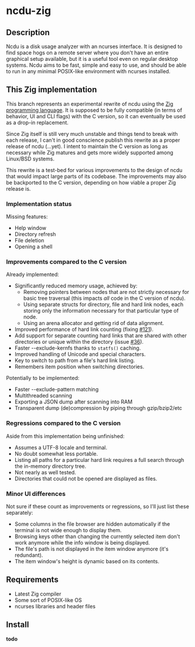 # ncdu-zig

## Description

Ncdu is a disk usage analyzer with an ncurses interface. It is designed to find
space hogs on a remote server where you don't have an entire graphical setup
available, but it is a useful tool even on regular desktop systems. Ncdu aims
to be fast, simple and easy to use, and should be able to run in any minimal
POSIX-like environment with ncurses installed.

## This Zig implementation

This branch represents an experimental rewrite of ncdu using the [Zig
programming language](https://ziglang.org/). It is supposed to be fully
compatible (in terms of behavior, UI and CLI flags) with the C version, so it
can eventually be used as a drop-in replacement.

Since Zig itself is still very much unstable and things tend to break with each
release, I can't in good conscience publish this rewrite as a proper release of
ncdu (...yet). I intent to maintain the C version as long as necessary while
Zig matures and gets more widely supported among Linux/BSD systems. 

This rewrite is a test-bed for various improvements to the design of ncdu that
would impact large parts of its codebase. The improvements may also be
backported to the C version, depending on how viable a proper Zig release is.

### Implementation status

Missing features:

- Help window
- Directory refresh
- File deletion
- Opening a shell

### Improvements compared to the C version

Already implemented:

- Significantly reduced memory usage, achieved by:
  - Removing pointers between nodes that are not strictly necessary for basic
    tree traversal (this impacts *all* code in the C version of ncdu).
  - Using separate structs for directory, file and hard link nodes, each storing
    only the information necessary for that particular type of node.
  - Using an arena allocator and getting rid of data alignment.
- Improved performance of hard link counting (fixing
  [#121](https://code.blicky.net/yorhel/ncdu/issues/121)).
- Add support for separate counting hard links that are shared with other
  directories or unique within the directory (issue
  [#36](https://code.blicky.net/yorhel/ncdu/issues/36)).
- Faster --exclude-kernfs thanks to `statfs()` caching.
- Improved handling of Unicode and special characters.
- Key to switch to path from a file's hard link listing.
- Remembers item position when switching directories.

Potentially to be implemented:

- Faster --exclude-pattern matching
- Multithreaded scanning
- Exporting a JSON dump after scanning into RAM
- Transparent dump (de)compression by piping through gzip/bzip2/etc

### Regressions compared to the C version

Aside from this implementation being unfinished:

- Assumes a UTF-8 locale and terminal.
- No doubt somewhat less portable.
- Listing all paths for a particular hard link requires a full search through
  the in-memory directory tree.
- Not nearly as well tested.
- Directories that could not be opened are displayed as files.

### Minor UI differences

Not sure if these count as improvements or regressions, so I'll just list these
separately:

- Some columns in the file browser are hidden automatically if the terminal is
  not wide enough to display them.
- Browsing keys other than changing the currently selected item don't work
  anymore while the info window is being displayed.
- The file's path is not displayed in the item window anymore (it's redundant).
- The item window's height is dynamic based on its contents.

## Requirements

- Latest Zig compiler
- Some sort of POSIX-like OS
- ncurses libraries and header files

## Install

**todo**
